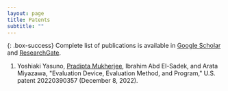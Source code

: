 ```yaml
---
layout: page
title: Patents
subtitle: ""
---
```

{: .box-success}
Complete list of publications is available in [Google Scholar](https://scholar.google.co.jp/citations?hl=en&user=MUwLzbEAAAAJ&view_op=list_works) and [ResearchGate](https://www.researchgate.net/profile/Pradipta-Mukherjee/research).

1. Yoshiaki Yasuno, <u>Pradipta Mukherjee</u>, Ibrahim Abd El-Sadek, and Arata Miyazawa, "Evaluation Device, Evaluation Method, and Program," U.S. patent 20220390357 (December 8, 2022).
